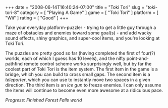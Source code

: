 +++
date = "2008-06-14T16:40:24-07:00"
title = "Toki Tori"
slug = "toki-tori-8"
category = [ "Playing A Game" ]
game = [ "Toki Tori" ]
platform = [ "Wii" ]
rating = [ "Good" ]
+++

Take your everyday platform-puzzler - trying to get a little guy through a maze of obstacles and enemies toward some goal(s) - and add wacky sound effects, shiny graphics, and super-cool items, and you're looking at Toki Tori.

The puzzles are pretty good so far (having completed the first of four(?) worlds, each of which I guess has 10 levels), and the nifty point-and-pathfind remote control scheme works surprisingly well, but by far the coolest part of Toki Tori is the item system.  The first item in the game is a bridge, which you can build to cross small gaps.  The second item is a <i>teleporter</i>, which you can use to instantly move two spaces in a given direction.  The third item is an <i>ice gun</i> to freeze enemies.  I can only assume the items will continue to become even more awesome at a ridiculous pace.

<i>Progress: Finished Forest Falls world</i>